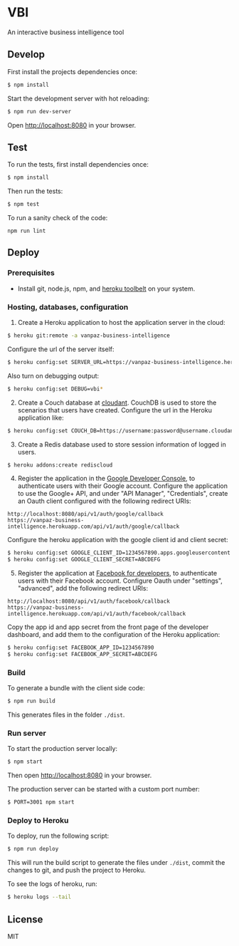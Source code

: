 # VBI

An interactive business intelligence tool


## Develop

First install the projects dependencies once:

```bash
$ npm install
```

Start the development server with hot reloading:

```bash
$ npm run dev-server
```

Open [http://localhost:8080](http://localhost:8080) in your browser.



## Test

To run the tests, first install dependencies once:

```bash
$ npm install
```

Then run the tests:

```bash
$ npm test
```

To run a sanity check of the code:

```
npm run lint
```



## Deploy

### Prerequisites

- Install git, node.js, npm, and [heroku toolbelt](https://toolbelt.heroku.com/) on your system.

### Hosting, databases, configuration

1. Create a Heroku application to host the application server in the cloud:

  ```bash
  $ heroku git:remote -a vanpaz-business-intelligence
  ```

  Configure the url of the server itself:

  ```bash
  $ heroku config:set SERVER_URL=https://vanpaz-business-intelligence.herokuapp.com
  ```

  Also turn on debugging output:

  ```bash
  $ heroku config:set DEBUG=vbi*
  ```

2. Create a Couch database at [cloudant](https://cloudant.com). CouchDB is used to store the scenarios that users have created. Configure the url in the Heroku application like:

  ```bash
  $ heroku config:set COUCH_DB=https://username:password@username.cloudant.com
  ```

3. Create a Redis database used to store session information of logged in users.

  ```bash
  $ heroku addons:create rediscloud
  ```

4. Register the application in the [Google Developer Console](https://console.developers.google.com), to authenticate users with their Google account. Configure the application to use the Google+ API, and under "API Manager", "Credentials", create an Oauth client configured with the following redirect URIs:

  ```
  http://localhost:8080/api/v1/auth/google/callback
  https://vanpaz-business-intelligence.herokuapp.com/api/v1/auth/google/callback
  ```

  Configure the heroku application with the google client id and client secret:

  ```bash
  $ heroku config:set GOOGLE_CLIENT_ID=1234567890.apps.googleusercontent.com
  $ heroku config:set GOOGLE_CLIENT_SECRET=ABCDEFG
  ```

5. Register the application at [Facebook for developers](https://developers.facebook.com), to authenticate users with their Facebook account. Configure Oauth under "settings", "advanced", add the following redirect URIs:

  ```
  http://localhost:8080/api/v1/auth/facebook/callback
  https://vanpaz-business-intelligence.herokuapp.com/api/v1/auth/facebook/callback
  ```
  Copy the app id and app secret from the front page of the developer dashboard, and add them to the configuration of the Heroku application:

  ```bash
  $ heroku config:set FACEBOOK_APP_ID=1234567890
  $ heroku config:set FACEBOOK_APP_SECRET=ABCDEFG
  ```


### Build

To generate a bundle with the client side code:

```bash
$ npm run build
```

This generates files in the folder `./dist`.


### Run server

To start the production server locally:

```bash
$ npm start
```

Then open [http://localhost:8080](http://localhost:8080) in your browser.

The production server can be started with a custom port number:

```bash
$ PORT=3001 npm start
```



### Deploy to Heroku

To deploy, run the following script:

```bash
$ npm run deploy
```

This will run the build script to generate the files under `./dist`, commit the changes to git, and push the project to Heroku.

To see the logs of heroku, run:

```bash
$ heroku logs --tail
```


## License

MIT
